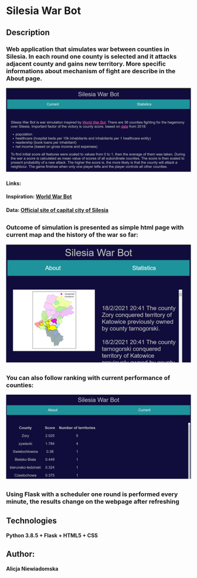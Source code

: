 # Silesia War Bot
## Description
### Web application that simulates war between counties in Silesia. In each round one county is selected and it attacks adjacent county and gains new territory. More specific informations about mechanism of fight are describe in the About page.
![alt text](https://github.com/alicenoknow/SilesiaWarBot/blob/master/img2.png?raw=true)
#### Links: 
#### Inspiration: [World War Bot](https://worldwarbot.com/bots/)
#### Data: [Official site of capital city of Silesia](https://katowice.stat.gov.pl/publikacje-i-foldery/roczniki-statystyczne/wojewodztwo-slaskie-2019-podregiony-powiaty-gminy,5,18.html)
##
### Outcome of simulation is presented as simple html page with current map and the history of the war so far:
![alt text](https://github.com/alicenoknow/SilesiaWarBot/blob/master/img1.png?raw=true)
##
### You can also follow ranking with current performance of counties:
![alt text](https://github.com/alicenoknow/SilesiaWarBot/blob/master/img3.png?raw=true)
##
### Using Flask with a scheduler one round is performed every minute, the results change on the webpage after refreshing
## Technologies
#### Python 3.8.5 + Flask + HTML5 + CSS
## Author:
#### Alicja Niewiadomska
